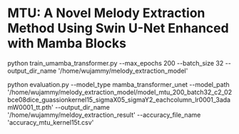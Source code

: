 # MTU: A Novel Melody Extraction Method Using Swin U-Net Enhanced with Mamba Blocks


 python train_umamba_transformer.py --max_epochs 200 --batch_size 32 --output_dir_name '/home/wujammy/melody_extraction_model'

 python evaluation.py --model_type mamba_transformer_unet --model_path '/home/wujammy/melody_extraction_model/model_mtu_200_batch32_c2_02bce08dice_guassionkernel15_sigmaX05_sigmaY2_eachcolumn_lr0001_3adamW0001_tt.pth' --output_dir_name '/home/wujammy/meldoy_extraction_result' --accuracy_file_name 'accuracy_mtu_kernel15t.csv'
